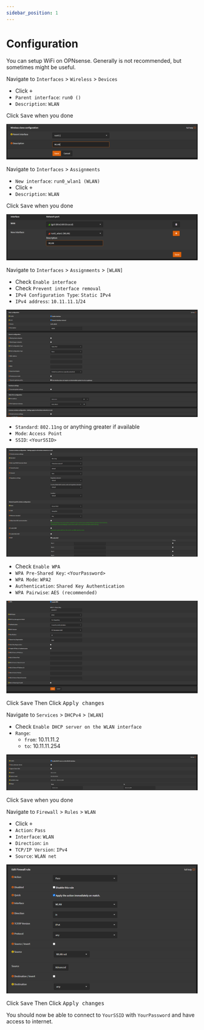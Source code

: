 ```yaml
---
sidebar_position: 1
---
```


# Configuration

You can setup WiFi on OPNsense. Generally is not recommended, but sometimes might be useful.

Navigate to `Interfaces` > `Wireless` > `Devices`

- Click <kbd>+</kbd>
- `Parent interface`: `run0 ()`
- `Description`: `WLAN`

Click <kbd>Save</kbd> when you done

![opnsense-wifi-device](img/opnsense-wifi-device.png)

Navigate to `Interfaces` > `Assignments`

- `New interface`: `run0_wlan1 (WLAN)`
- Click <kbd>+</kbd>
- `Description`: `WLAN`

Click <kbd>Save</kbd> when you done

![opnsense-wifi-interfaces](img/opnsense-wifi-interfaces.png)

Navigate to `Interfaces` > `Assignments` > `[WLAN]`

- Check `Enable interface`
- Check `Prevent interface removal`
- `IPv4 Configuration Type`: `Static IPv4`
- `IPv4 address`: `10.11.11.1`/`24`

![opnsense-wifi-wlan1](img/opnsense-wifi-wlan1.png)

- `Standard`: `802.11ng` or anything greater if available
- `Mode`: `Access Point`
- `SSID`: `<YourSSID>`

![opnsense-wifi-wlan2](img/opnsense-wifi-wlan2.png)

- Check `Enable WPA`
- `WPA Pre-Shared Key`: `<YourPassword>`
- `WPA Mode`: `WPA2`
- `Authentication`: `Shared Key Authentication`
- `WPA Pairwise`: `AES (recommended)`

![opnsense-wifi-wlan3](img/opnsense-wifi-wlan3.png)

Click <kbd>Save</kbd>
Then Click <kbd>Apply changes</kbd>

Navigate to `Services` > `DHCPv4` > `[WLAN]`

- Check `Enable DHCP server on the WLAN interface`
- `Range`:
  - `from`: 10.11.11.2
  - `to`: 10.11.11.254

![opnsense-wifi-dhcp](img/opnsense-wifi-dhcp.png)

Click <kbd>Save</kbd> when you done

Navigate to `Firewall` > `Rules` > `WLAN`

- Click <kbd>+</kbd>
- `Action`: `Pass`
- `Interface`: `WLAN`
- `Direction`: `in`
- `TCP/IP Version`: `IPv4`
- `Source`: `WLAN net`

![opnsense-wifi-rule](img/opnsense-wifi-rule.png)

Click <kbd>Save</kbd>
Then Click <kbd>Apply changes</kbd>

You should now be able to connect to `YourSSID` with `YourPassword` and have access to internet.
